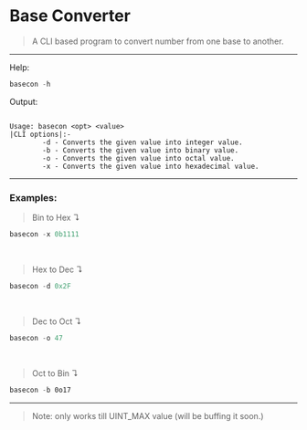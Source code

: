 # Base Converter

>A CLI based program to convert number from one base to another. 
---
Help:
```powershell
basecon -h
```
Output:
```

Usage: basecon <opt> <value>
|CLI options|:-
        -d - Converts the given value into integer value.
        -b - Converts the given value into binary value.
        -o - Converts the given value into octal value.
        -x - Converts the given value into hexadecimal value.
```
---
### Examples:

>Bin to Hex &#x21B4;
```powershell
basecon -x 0b1111
```
<br>

>Hex to Dec &#x21B4;
```powershell
basecon -d 0x2F
```
<br>

>Dec to Oct &#x21B4;
```powershell
basecon -o 47
```
<br>

>Oct to Bin &#x21B4;
```powershell
basecon -b 0o17
```
___

>Note: only works till UINT_MAX value (will be buffing it soon.)